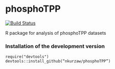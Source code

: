 # phosphoTPP		
[![Build Status](https://travis-ci.org/nkurzaw/phosphoTPP.svg?branch=master)](https://travis-ci.org/nkurzaw/phosphoTPP)	

R package for analysis of phosphoTPP datasets

### Installation of the development version

```{R}
require("devtools")
devtools::install_github(“nkurzaw/phosphoTPP”)
```
